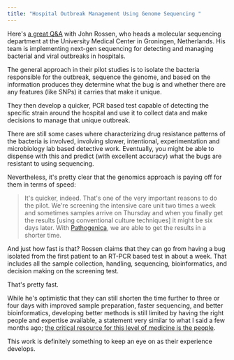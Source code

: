 ```yaml
---
title: "Hospital Outbreak Management Using Genome Sequencing "
---
```


Here's [a great Q&amp;A](http://www.genomeweb.com/sequencing/qa-john-rossen-implementing-ngs-hospitals-outbreak-monitoring-and-detection) with John Rossen, who heads a molecular sequencing department at the University Medical Center in Groningen, Netherlands. His team is implementing next-gen sequencing for detecting and managing bacterial and viral outbreaks in hospitals.

The general approach in their pilot studies is to isolate the bacteria responsible for the outbreak, sequence the genome, and based on the information produces they determine what the bug is and whether there are any features (like SNPs) it carries that make it unique.

They then develop a quicker, PCR based test capable of detecting the specific strain around the hospital and use it to collect data and make decisions to manage that unique outbreak.

There are still some cases where characterizing drug resistance patterns of the bacteria is involved, involving slower, intentional, experimentation and microbiology lab based detective work. Eventually, you might be able to dispense with this and predict (with excellent accuracy) what the bugs are resistant to using sequencing.

Nevertheless, it's pretty clear that the genomics approach is paying off for them in terms of speed:

> It's quicker, indeed. That's one of the very important reasons to do the  pilot. We're screening the intensive care unit two times a week and  sometimes samples arrive on Thursday and when you finally get the  results [using conventional culture techniques] it might be six days  later. With [Pathogenica](http://www.pathogenica.com/), we are able to get the results in a shorter  time.

And just how fast is that? Rossen claims that they can go from having a bug isolated from the first patient to an RT-PCR based test in about a week. That includes all the sample collection, handling, sequencing, bioinformatics, and decision making on the screening test.

That's pretty fast.


While he's optimistic that they can still shorten the time further to three or four days with improved sample preparation, faster sequencing, and better bioinformatics, developing better methods is still limited by having the right people and expertise available, a statement very similar to what I said a few months ago; [the critical resource for this level of medicine is the people](http://www.checkmatescientist.net/2013/01/carl-zimmer-just-wrote-wonderful.html).

This work is definitely something to keep an eye on as their experience develops. 
